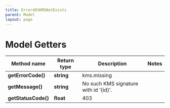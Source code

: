 ```yaml
---
title: Error403KMSNotExists
parent: Model
layout: page
---
```


# Model Getters

Method name | Return type | Description | Notes
------------ | ------------- | ------------- | -------------
**getErrorCode()** | **string** | kms.missing |
**getMessage()** | **string** | No such KMS signature with id '{id}'. |
**getStatusCode()** | **float** | 403 |

